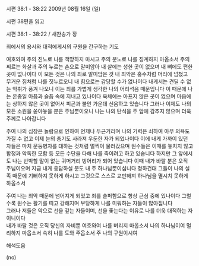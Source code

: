 시편 38:1 - 38:22 
2009년 08월 16일 (일)

시편 38편을 읽고



시편 38:1 - 38:22 / 새찬송가  장


죄에서의 용서와 대적에게서의 구원을 간구하는 기도  

여호와여 주의 진노로 나를 책망하지 마시고 주의 분노로 나를 징계하지 마옵소서
주의 찌르는 화살과 주의 누르는 손으로 말미암아 
내 살에는 성한 곳이 없으며 내 뼈에도 편한 곳이 없나이다
이 모든 것은 나의 죄로 말미암은 것 
내 죄악은 홍수처럼 머리에 넘쳤고 무거운 짐처럼 나를 짓누르오니 
내 힘으로는 감당할 수가 없나이다
내게서는 견딜 수 없는 악취가 풍겨 나오니 
이는 죄를 가볍게 생각한 나의 어리석음 때문입니다
이 때문에 나는 온종일 아픔과 슬픔 속에 지내고 있나이다
육체에는 아프지 않은 곳이 없으며 마음에는 상하지 않은 곳이 없어서 
피곤과 불안 가운데 신음하고 있습니다
그러나 이제도 나의 모든 소원을 쏟아놓을 분은 주님뿐이오니 
나는 나의 탄식을 주 앞에 감추지 않으며 더욱 주께로 나아갑니다

주여 나의 심장은 놀람으로 인하여 언제나 두근거리며 
나의 기력은 쇠하여 아무 의욕도 가질 수 없고 
이제 눈의 총기도 사라져 우둔한 자가 되었나이다 
이에 내게 가까이 있던 자들은 마치 문둥병자를 대하는 것처럼 멀찍이 물러갔으며 
원수들은 이때를 놓치지 않고 함정과 악독한 모함 등 
모든 수단을 다해 나를 죽이려고 하고 있습니다
하지만 그 앞에서도 나는 반박할 말이 없는 귀머거리 벙어리가 되어 있습니다
이때 내가 바랄 분은 오직 주님이오며 지금 내게 응답하실 분도 내 주 하나님뿐이십니다
청하건대 그들이 나의 실족 때문에 기뻐하지 못하게 하시고 
그것으로 스스로 교만해져 하나님을 멸시치 못하게 하옵소서

주여 나는 죄악 때문에 넘어지게 되었고 죄를 슬퍼함으로 항상 근심 중에 있나이다
그럴수록 원수는 활기를 띠고 강해지며 부당하게 나를 미워하는 자들이 많아집니다  
그러나 저들은 악으로 선을 갚는 자들이며, 선을 좇는다는 이유로 나를 더욱 대적하는 자이니이다  
내가 바랄 것은 오직 당신의 자비뿐 
여호와여 나를 버리지 마옵소서 나의 하나님이여 멀리하지 마옵소서 속히 나를 도와 주옵소서 
주 나의 구원이시여

해석도움





(no)